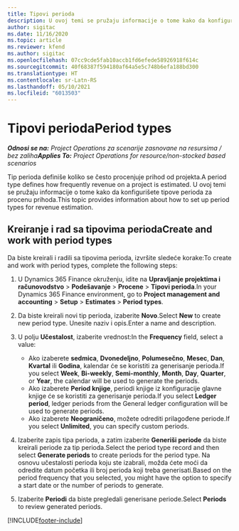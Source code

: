 ```yaml
---
title: Tipovi perioda
description: U ovoj temi se pružaju informacije o tome kako da konfigurišete tipove perioda za procenu prihoda.
author: sigitac
ms.date: 11/16/2020
ms.topic: article
ms.reviewer: kfend
ms.author: sigitac
ms.openlocfilehash: 07cc9cde5fab10accb1fd6efede58926918f614c
ms.sourcegitcommit: 40f68387f594180af64a5e5c748b6efa188bd300
ms.translationtype: HT
ms.contentlocale: sr-Latn-RS
ms.lasthandoff: 05/10/2021
ms.locfileid: "6013503"
---
```

# <a name="period-types"></a><span data-ttu-id="4e2b6-103">Tipovi perioda</span><span class="sxs-lookup"><span data-stu-id="4e2b6-103">Period types</span></span>

<span data-ttu-id="4e2b6-104">_**Odnosi se na:** Project Operations za scenarije zasnovane na resursima / bez zaliha_</span><span class="sxs-lookup"><span data-stu-id="4e2b6-104">_**Applies To:** Project Operations for resource/non-stocked based scenarios_</span></span>

<span data-ttu-id="4e2b6-105">Tip perioda definiše koliko se često procenjuje prihod od projekta.</span><span class="sxs-lookup"><span data-stu-id="4e2b6-105">A period type defines how frequently revenue on a project is estimated.</span></span> <span data-ttu-id="4e2b6-106">U ovoj temi se pružaju informacije o tome kako da konfigurišete tipove perioda za procenu prihoda.</span><span class="sxs-lookup"><span data-stu-id="4e2b6-106">This topic provides information about how to set up period types for revenue estimation.</span></span> 

## <a name="create-and-work-with-period-types"></a><span data-ttu-id="4e2b6-107">Kreiranje i rad sa tipovima perioda</span><span class="sxs-lookup"><span data-stu-id="4e2b6-107">Create and work with period types</span></span>
<span data-ttu-id="4e2b6-108">Da biste kreirali i radili sa tipovima perioda, izvršite sledeće korake:</span><span class="sxs-lookup"><span data-stu-id="4e2b6-108">To create and work with period types, complete the following steps:</span></span>

1. <span data-ttu-id="4e2b6-109">U Dynamics 365 Finance okruženju, idite na **Upravljanje projektima i računovodstvo** > **Podešavanje** > **Procene** > **Tipovi perioda**.</span><span class="sxs-lookup"><span data-stu-id="4e2b6-109">In your Dynamics 365 Finance environment, go to **Project management and accounting** > **Setup** > **Estimates** > **Period types**.</span></span>
2. <span data-ttu-id="4e2b6-110">Da biste kreirali novi tip perioda, izaberite **Novo**.</span><span class="sxs-lookup"><span data-stu-id="4e2b6-110">Select **New** to create new period type.</span></span> <span data-ttu-id="4e2b6-111">Unesite naziv i opis.</span><span class="sxs-lookup"><span data-stu-id="4e2b6-111">Enter a name and description.</span></span>
3. <span data-ttu-id="4e2b6-112">U polju **Učestalost**, izaberite vrednost:</span><span class="sxs-lookup"><span data-stu-id="4e2b6-112">In the **Frequency** field, select a value:</span></span>

    - <span data-ttu-id="4e2b6-113">Ako izaberete **sedmica**, **Dvonedeljno**, **Polumesečno**, **Mesec**, **Dan**, **Kvartal** ili **Godina**, kalendar će se koristiti za generisanje perioda.</span><span class="sxs-lookup"><span data-stu-id="4e2b6-113">If you select **Week**, **Bi-weekly**, **Semi-monthly**, **Month**, **Day**, **Quarter**, or **Year**, the calendar will be used to generate the periods.</span></span> 
    - <span data-ttu-id="4e2b6-114">Ako izaberete **Period knjige**, periodi knjige iz konfiguracije glavne knjige će se koristiti za generisanje perioda.</span><span class="sxs-lookup"><span data-stu-id="4e2b6-114">If you select **Ledger period**, ledger periods from the General ledger configuration will be used to generate periods.</span></span>
    - <span data-ttu-id="4e2b6-115">Ako izaberete **Neograničeno**, možete odrediti prilagođene periode.</span><span class="sxs-lookup"><span data-stu-id="4e2b6-115">If you select **Unlimited**, you can specify custom periods.</span></span>
4. <span data-ttu-id="4e2b6-116">Izaberite zapis tipa perioda, a zatim izaberite **Generiši periode** da biste kreirali periode za tip perioda.</span><span class="sxs-lookup"><span data-stu-id="4e2b6-116">Select the period type record and then select **Generate periods** to create periods for the period type.</span></span> <span data-ttu-id="4e2b6-117">Na osnovu učestalosti perioda koju ste izabrali, možda ćete moći da odredite datum početka ili broj perioda koji treba generisati.</span><span class="sxs-lookup"><span data-stu-id="4e2b6-117">Based on the period frequency that you selected, you might have the option to specify a start date or the number of periods to generate.</span></span>
5. <span data-ttu-id="4e2b6-118">Izaberite **Periodi** da biste pregledali generisane periode.</span><span class="sxs-lookup"><span data-stu-id="4e2b6-118">Select **Periods** to review generated periods.</span></span>



[!INCLUDE[footer-include](../includes/footer-banner.md)]